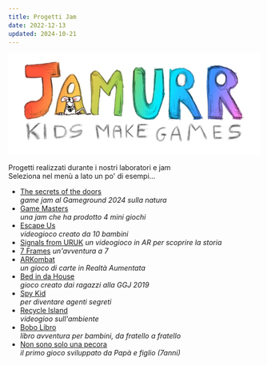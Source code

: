 ```yaml
---
title: Progetti Jam
date: 2022-12-13
updated: 2024-10-21
---
```


![](../../assets/img/jamurr/jamurr-logo.webp)

Progetti realizzati durante i nostri laboratori e jam  
Seleziona  nel menù a lato un po' di esempi...

<div class="grid cards" markdown>

- [The secrets of the doors](secret-of-the-doors.md)  
_game jam al Gameground 2024 sulla natura_
- [Game Masters](game-masters.md)  
_una jam che ha prodotto 4 mini giochi_
- [Escape Us](escape-us.md)  
_videogioco creato da 10 bambini_
- [Signals from URUK](signals-from-uruk.md)
_un videogioco in AR per scoprire la storia_
- [7 Frames](7-frames.md)
_un'avventura a 7_
- [ARKombat](arkombat.md)  
_un gioco di carte in Realtà Aumentata_
- [Bed in da House](bed-in-da-house.md)  
_gioco creato dai ragazzi alla GGJ 2019_
- [Spy Kid](spykid.md)  
_per diventare agenti segreti_
- [Recycle Island](recycle-island.md)  
_videogioo sull'ambiente_
- [Bobo Libro](bubolibro.md)  
_libro avventura per bambini, da fratello a fratello_
- [Non sono solo una pecora](non-sono-solo-una-pecora.md)  
_il primo gioco sviluppato da Papà e figlio (7anni)_

</div>
